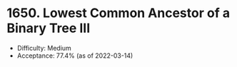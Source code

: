 # 1650. Lowest Common Ancestor of a Binary Tree III
- Difficulty: Medium
- Acceptance: 77.4% (as of 2022-03-14)
